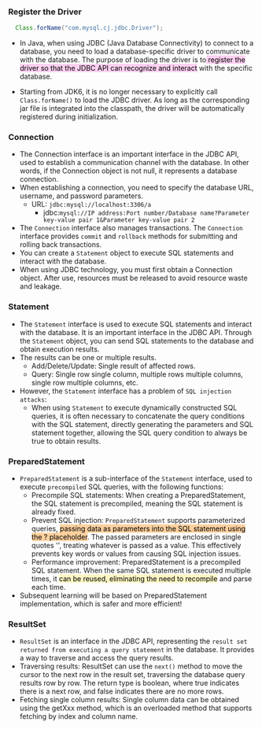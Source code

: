 
### Register the Driver

```java
  Class.forName("com.mysql.cj.jdbc.Driver");
```

- In Java, when using JDBC (Java Database Connectivity) to connect to a database, you need to load a database-specific driver to communicate with the database. The purpose of loading the driver is to<mark style="background: #FFB8EBA6;"> register the driver so that the JDBC API can recognize and interact</mark> with the specific database.

- Starting from JDK6, it is no longer necessary to explicitly call `Class.forName()` to load the JDBC driver. As long as the corresponding jar file is integrated into the classpath, the driver will be automatically registered during initialization.

### Connection

- The Connection interface is an important interface in the JDBC API, used to establish a communication channel with the database. In other words, if the Connection object is not null, it represents a database connection.
- When establishing a connection, you need to specify the database URL, username, and password parameters.
  - URL: `jdbc:mysql://localhost:3306/a`
    - jdbc:`mysql://IP address:Port number/Database name?Parameter key-value pair 1&Parameter key-value pair 2`
- The `Connection` interface also manages transactions. The `Connection` interface provides `commit` and `rollback` methods for submitting and rolling back transactions.
- You can create a `Statement` object to execute SQL statements and interact with the database.
- When using JDBC technology, you must first obtain a Connection object. After use, resources must be released to avoid resource waste and leakage.

### Statement

- The `Statement` interface is used to execute SQL statements and interact with the database. It is an important interface in the JDBC API. Through the `Statement` object, you can send SQL statements to the database and obtain execution results.
- The results can be one or multiple results.
  - Add/Delete/Update: Single result of affected rows.
  - Query: Single row single column, multiple rows multiple columns, single row multiple columns, etc.
- However, the `Statement` interface has a problem of `SQL injection attacks`:
  - When using `Statement` to execute dynamically constructed SQL queries, it is often necessary to concatenate the query conditions with the SQL statement, directly generating the parameters and SQL statement together, allowing the SQL query condition to always be true to obtain results.

### PreparedStatement

- `PreparedStatement` is a sub-interface of the `Statement` interface, used to execute `precompiled` SQL queries, with the following functions:
  - Precompile SQL statements: When creating a PreparedStatement, the SQL statement is precompiled, meaning the SQL statement is already fixed.
  - Prevent SQL injection: `PreparedStatement` supports parameterized queries, <mark style="background: #FFB86CA6;">passing data as parameters into the SQL statement using the ? placeholder</mark>. The passed parameters are enclosed in single quotes '', treating whatever is passed as a value. This effectively prevents key words or values from causing SQL injection issues.
  - Performance improvement: PreparedStatement is a precompiled SQL statement. When the same SQL statement is executed multiple times, it <mark style="background: #FFF3A3A6;">can be reused, eliminating the need to recompile</mark> and parse each time.
- Subsequent learning will be based on PreparedStatement implementation, which is safer and more efficient!

### ResultSet

- `ResultSet` is an interface in the JDBC API, representing the `result set returned from executing a query statement` in the database. It provides a way to traverse and access the query results.
- Traversing results: ResultSet can use the `next()` method to move the cursor to the next row in the result set, traversing the database query results row by row. The return type is boolean, where true indicates there is a next row, and false indicates there are no more rows.
- Fetching single column results: Single column data can be obtained using the getXxx method, which is an overloaded method that supports fetching by index and column name.
